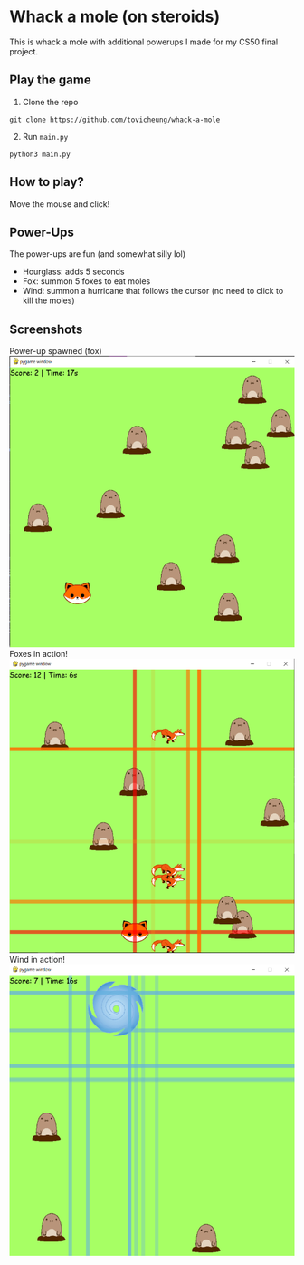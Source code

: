# Whack a mole (on steroids)
This is whack a mole with additional powerups I made for my CS50 final project.

## Play the game
1. Clone the repo
```
git clone https://github.com/tovicheung/whack-a-mole
```

2. Run `main.py`
```
python3 main.py
```

## How to play?
Move the mouse and click!

## Power-Ups
The power-ups are fun (and somewhat silly lol)
- Hourglass: adds 5 seconds
- Fox: summon 5 foxes to eat moles
- Wind: summon a hurricane that follows the cursor (no need to click to kill the moles)

## Screenshots
Power-up spawned (fox)
![Power-up spawned (fox)](screenshots/powerup_spawned.png)
Foxes in action!
![Foxes in action!)](screenshots/foxes.png)
Wind in action!
![Wind in action!)](screenshots/wind.png)